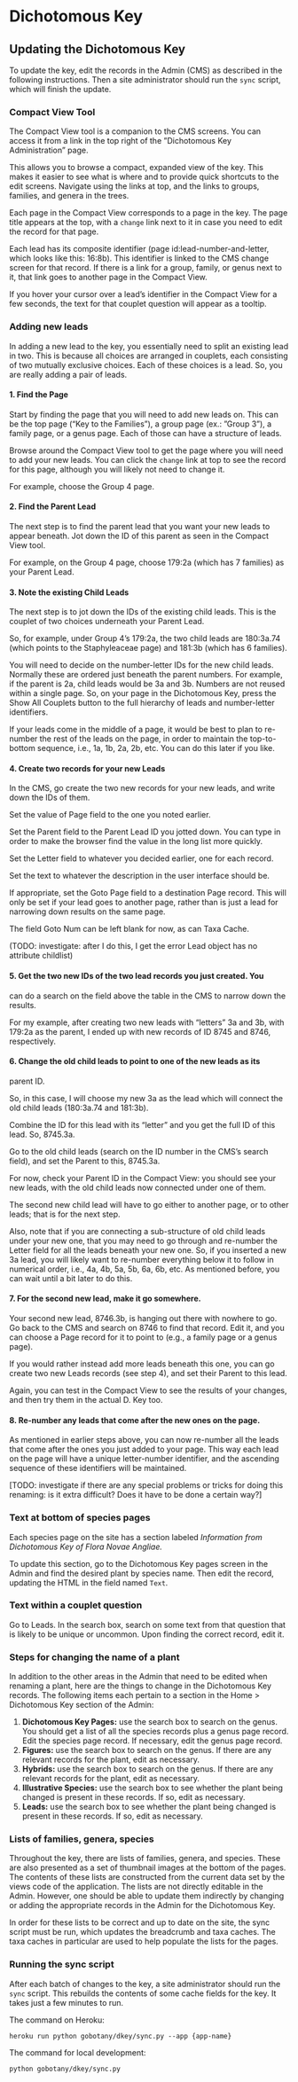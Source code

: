# Dichotomous Key

## Updating the Dichotomous Key

To update the key, edit the records in the Admin (CMS) as described in the
following instructions. Then a site administrator should run the `sync`
script, which will finish the update.

### Compact View Tool

The Compact View tool is a companion to the CMS screens. You can access it
from a link in the top right of the ”Dichotomous Key Administration” page.

This allows you to browse a compact, expanded view of the key. This makes
it easier to see what is where and to provide quick shortcuts to the edit
screens. Navigate using the links at top, and the links to groups, families,
and genera in the trees.

Each page in the Compact View corresponds to a page in the key. The page
title appears at the top, with a `change` link next to it in case you need
to edit the record for that page.

Each lead has its composite identifier (page id:lead-number-and-letter,
which looks like this: 16:8b). This identifier is linked to the CMS change
screen for that record. If there is a link for a group, family, or genus
next to it, that link goes to another page in the Compact View.

If you hover your cursor over a lead’s identifier in the Compact View for a
few seconds, the text for that couplet question will appear as a tooltip.

### Adding new leads

In adding a new lead to the key, you essentially need to split an existing
lead in two. This is because all choices are arranged in couplets, each
consisting of two mutually exclusive choices. Each of these choices is
a lead. So, you are really adding a pair of leads.

#### 1. Find the Page

Start by finding the page that you will need to add new leads on. This
can be the top page (“Key to the Families”), a group page (ex.: ”Group 3”),
a family page, or a genus page. Each of those can have a structure of
leads.

Browse around the Compact View tool to get the page where you will need to
add your new leads. You can click the `change` link at top to see the record
for this page, although you will likely not need to change it.

For example, choose the Group 4 page.

#### 2. Find the Parent Lead

The next step is to find the parent lead that you want your new leads to
appear beneath. Jot down the ID of this parent as seen in the Compact
View tool.

For example, on the Group 4 page, choose 179:2a (which has 7 families)
as your Parent Lead.

#### 3. Note the existing Child Leads

The next step is to jot down the IDs of the existing child leads. This is the
couplet of two choices underneath your Parent Lead.

So, for example, under Group 4’s 179:2a, the two child leads are 180:3a.74
(which points to the Staphyleaceae page) and 181:3b (which has 6 families).

You will need to decide on the number-letter IDs for the new child leads.
Normally these are ordered just beneath the parent numbers. For example, if
the parent is 2a, child leads would be 3a and 3b. Numbers are not reused
within a single page. So, on your page in the Dichotomous Key, press the
Show All Couplets button to the full hierarchy of leads and number-letter
identifiers.

If your leads come in the middle of a page, it would be best to plan to
re-number the rest of the leads on the page, in order to maintain the
top-to-bottom sequence, i.e., 1a, 1b, 2a, 2b, etc. You can do this later
if you like.

#### 4. Create two records for your new Leads

In the CMS, go create the two new records for your new leads, and write
down the IDs of them.

Set the value of Page field to the one you noted earlier.

Set the Parent field to the Parent Lead ID you jotted down. You can type in
order to make the browser find the value in the long list more quickly.

Set the Letter field to whatever you decided earlier, one for each record.

Set the text to whatever the description in the user interface should be.

If appropriate, set the Goto Page field to a destination Page record. This
will only be set if your lead goes to another page, rather than is just a
lead for narrowing down results on the same page.

The field Goto Num can be left blank for now, as can Taxa Cache.

(TODO: investigate: after I do this, I get the error Lead object has no
attribute childlist)

#### 5. Get the two new IDs of the two lead records you just created. You
can do a search on the field above the table in the CMS to narrow down the
results.

For my example, after creating two new leads with “letters” 3a and 3b,
with 179:2a as the parent, I ended up with new records of ID 8745 and
8746, respectively.

#### 6. Change the old child leads to point to one of the new leads as its
parent ID.

So, in this case, I will choose my new 3a as the lead which will connect
the old child leads (180:3a.74 and 181:3b).

Combine the ID for this lead with its “letter” and you get the full ID of
this lead. So, 8745.3a.

Go to the old child leads (search on the ID number in the CMS’s search
field), and set the Parent to this, 8745.3a.

For now, check your Parent ID in the Compact View: you should see your
new leads, with the old child leads now connected under one of them.

The second new child lead will have to go either to another page, or to
other leads; that is for the next step.

Also, note that if you are connecting a sub-structure of old child leads
under your new one, that you may need to go through and re-number the
Letter field for all the leads beneath your new one. So, if you inserted
a new 3a lead, you will likely want to re-number everything below it to
follow in numerical order, i.e., 4a, 4b, 5a, 5b, 6a, 6b, etc. As mentioned
before, you can wait until a bit later to do this.

#### 7. For the second new lead, make it go somewhere.

Your second new lead, 8746.3b, is hanging out there with nowhere to go.
Go back to the CMS and search on 8746 to find that record. Edit it, and
you can choose a Page record for it to point to (e.g., a family page or
a genus page).

If you would rather instead add more leads beneath this one, you can go
create two new Leads records (see step 4), and set their Parent to this
lead.

Again, you can test in the Compact View to see the results of your changes,
and then try them in the actual D. Key too.

#### 8. Re-number any leads that come after the new ones on the page.

As mentioned in earlier steps above, you can now re-number all the leads
that come after the ones you just added to your page. This way each lead
on the page will have a unique letter-number identifier, and the ascending
sequence of these identifiers will be maintained.

[TODO: investigate if there are any special problems or tricks for doing
this renaming: is it extra difficult? Does it have to be done a certain way?]

### Text at bottom of species pages

Each species page on the site has a section labeled *Information from
Dichotomous Key of Flora Novae Angliae.*

To update this section, go to the Dichotomous Key pages screen in the
Admin and find the desired plant by species name. Then edit the record,
updating the HTML in the field named `Text`.

### Text within a couplet question

Go to Leads. In the search box, search on some text from that question
that is likely to be unique or uncommon. Upon finding the correct
record, edit it.

### Steps for changing the name of a plant

In addition to the other areas in the Admin that need to be edited when
renaming a plant, here are the things to change in the Dichotomous Key
records. The following items each pertain to a section in the Home >
Dichotomous Key section of the Admin:

1. **Dichotomous Key Pages:** use the search box to search on the
genus. You should get a list of all the species records plus a genus
page record. Edit the species page record. If necessary, edit the
genus page record.
2. **Figures:** use the search box to search on the genus. If there
are any relevant records for the plant, edit as necessary.
3. **Hybrids:** use the search box to search on the genus. If there
are any relevant records for the plant, edit as necessary.
4. **Illustrative Species:** use the search box to see whether the
plant being changed is present in these records. If so, edit as
necessary.
5. **Leads:** use the search box to see whether the plant being
changed is present in these records. If so, edit as necessary.

### Lists of families, genera, species

Throughout the key, there are lists of families, genera, and species.
These are also presented as a set of thumbnail images at the bottom
of the pages. The contents of these lists are constructed from the
current data set by the views code of the application. The lists are
not directly editable in the Admin. However, one should be able to
update them indirectly by changing or adding the appropriate records
in the Admin for the Dichotomous Key.

In order for these lists to be correct and up to date on the site, the
sync script must be run, which updates the breadcrumb and taxa
caches. The taxa caches in particular are used to help populate the
lists for the pages.

### Running the sync script

After each batch of changes to the key, a site administrator should run
the `sync` script. This rebuilds the contents of some cache fields for
the key. It takes just a few minutes to run.

The command on Heroku:

    heroku run python gobotany/dkey/sync.py --app {app-name}

The command for local development:

    python gobotany/dkey/sync.py